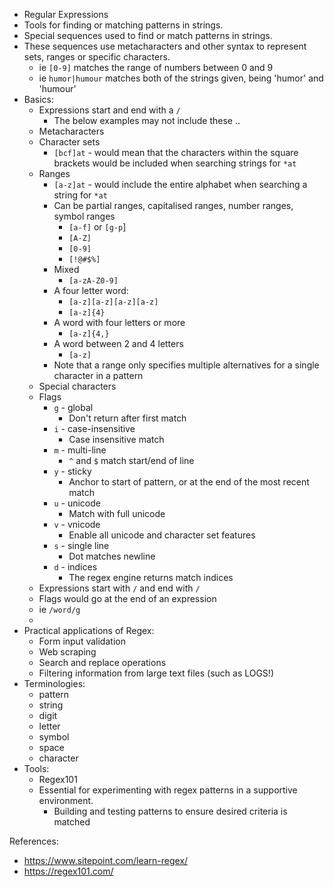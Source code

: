 - Regular Expressions
- Tools for finding or matching patterns in strings.
- Special sequences used to find or match patterns in strings. 
- These sequences use metacharacters and other syntax to represent sets, ranges or specific characters. 
	- ie `[0-9]` matches the range of numbers between 0 and 9
	- ie `humor|humour` matches both of the strings given, being 'humor' and 'humour'
- Basics:
	- Expressions start and end with a `/`
		- The below examples may not include these .. 
	- Metacharacters
	- Character sets
		- `[bcf]at` - would mean that the characters within the square brackets would be included when searching strings for `*at` 
	- Ranges
		- `[a-z]at` - would include the entire alphabet when searching a string for `*at` 
		- Can be partial ranges, capitalised ranges, number ranges, symbol ranges
			- `[a-f]` or `[g-p`]
			- `[A-Z]`
			- `[0-9]`
			- `[!@#$%]`
		- Mixed
			- `[a-zA-Z0-9]`
		- A four letter word:
			- `[a-z][a-z][a-z][a-z]`
			- `[a-z]{4}`
		- A word with four letters or more
			- `[a-z]{4,}`
		- A word between 2 and 4 letters
			- `[a-z]`
		- Note that a range only specifies multiple alternatives for a single character in a pattern
	- Special characters
	- Flags
		- `g` - global
			- Don't return after first match
		- `i` - case-insensitive
			- Case insensitive match
		- `m` - multi-line
			- `^` and `$` match start/end of line
		- `y` - sticky
			- Anchor to start of pattern, or at the end of the most recent match
		- `u` - unicode
			- Match with full unicode
		- `v` - vnicode
			- Enable all unicode and character set features
		- `s` - single line
			- Dot matches newline
		- `d` - indices
			- The regex engine returns match indices
	- Expressions start with `/` and end with `/` 
	- Flags would go at the end of an expression
	- ie `/word/g`
	- 
- Practical applications of Regex:
	- Form input validation
	- Web scraping
	- Search and replace operations
	- Filtering information from large text files (such as LOGS!)
- Terminologies:
	- pattern
	- string
	- digit
	- letter
	- symbol
	- space
	- character
- Tools:
	- Regex101
	- Essential for experimenting with regex patterns in a supportive environment.
	  - Building and testing patterns to ensure desired criteria is matched



References:
- https://www.sitepoint.com/learn-regex/
- https://regex101.com/